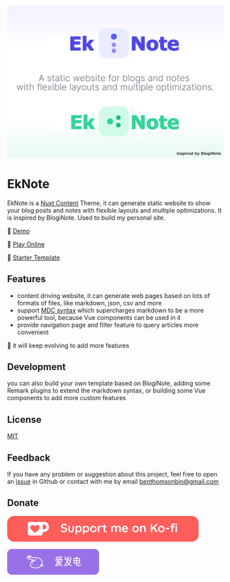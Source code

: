 [![ekBlogiNote](https://raw.githubusercontent.com/mynameisek/ekblogiNote/main/public/cover.jpg)](https://github.com/mynameiskeo/ekblogiNote)

# EkNote

EkNote is a [Nuxt Content](https://content.nuxtjs.org) Theme, it can generate static website to show your blog posts and notes with flexible layouts and multiple optimizations. It is inspired by BlogiNote. Used to build my personal site.

:link: [Demo](http://bloginote.vercel.app/)

:gift: [Play Online](https://stackblitz.com/edit/github-qrmhoj)

:link: [Starter Template](https://github.com/Benbinbin/BlogiNote-Starter-Template)
## Features

- content driving website, it can generate web pages based on lots of formats of files, like markdown, json, csv and more
- support [MDC syntax](https://content.nuxtjs.org/guide/writing/mdc) which supercharges markdown to be a more powerful tool, because Vue components can be used in it
- provide navigation page and filter feature to query articles more convenient

:muscle: it will keep evolving to add more features

## Development
you can also build your own template based on BlogiNote, adding some Remark plugins to extend the markdown syntax, or building some Vue components to add more custom features

## License

[MIT](./LICENSE)

## Feedback

If you have any problem or suggestion about this project, feel free to open an [issue](https://github.com/Benbinbin/Bookshelf/issues/new) in Github or contact with me by email <a href="mailto:benthomsonbin@gmail.com">benthomsonbin@gmail.com</a>

## Donate
[![ko-fi](https://raw.githubusercontent.com/Benbinbin/BlogiNote/main/public/donate-banner/kofi.svg)](https://ko-fi.com/benbinbin)

[![afdian](https://raw.githubusercontent.com/Benbinbin/BlogiNote/main/public/donate-banner/afdian.svg)](https://afdian.net/a/benbinbin)
